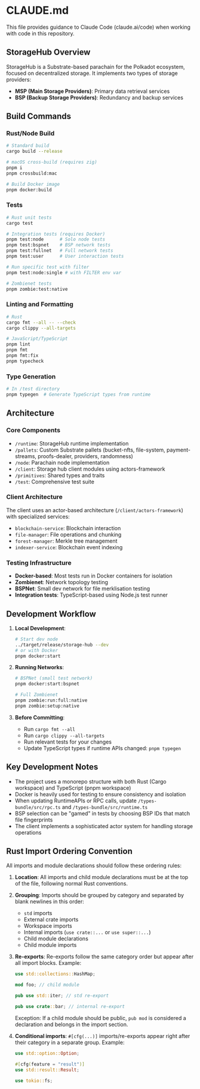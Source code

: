 # CLAUDE.md

This file provides guidance to Claude Code (claude.ai/code) when working with code in this repository.

## StorageHub Overview

StorageHub is a Substrate-based parachain for the Polkadot ecosystem, focused on decentralized storage. It implements two types of storage providers:
- **MSP (Main Storage Providers)**: Primary data retrieval services
- **BSP (Backup Storage Providers)**: Redundancy and backup services

## Build Commands

### Rust/Node Build
```bash
# Standard build
cargo build --release

# macOS cross-build (requires zig)
pnpm i
pnpm crossbuild:mac

# Build Docker image
pnpm docker:build
```

### Tests
```bash
# Rust unit tests
cargo test

# Integration tests (requires Docker)
pnpm test:node      # Solo node tests
pnpm test:bspnet    # BSP network tests
pnpm test:fullnet   # Full network tests
pnpm test:user      # User interaction tests

# Run specific test with filter
pnpm test:node:single # with FILTER env var

# Zombienet tests
pnpm zombie:test:native
```

### Linting and Formatting
```bash
# Rust
cargo fmt --all -- --check
cargo clippy --all-targets

# JavaScript/TypeScript
pnpm lint
pnpm fmt
pnpm fmt:fix
pnpm typecheck
```

### Type Generation
```bash
# In /test directory
pnpm typegen  # Generate TypeScript types from runtime
```

## Architecture

### Core Components
- `/runtime`: StorageHub runtime implementation
- `/pallets`: Custom Substrate pallets (bucket-nfts, file-system, payment-streams, proofs-dealer, providers, randomness)
- `/node`: Parachain node implementation
- `/client`: Storage hub client modules using actors-framework
- `/primitives`: Shared types and traits
- `/test`: Comprehensive test suite

### Client Architecture
The client uses an actor-based architecture (`/client/actors-framework`) with specialized services:
- `blockchain-service`: Blockchain interaction
- `file-manager`: File operations and chunking
- `forest-manager`: Merkle tree management
- `indexer-service`: Blockchain event indexing

### Testing Infrastructure
- **Docker-based**: Most tests run in Docker containers for isolation
- **Zombienet**: Network topology testing
- **BSPNet**: Small dev network for file merklisation testing
- **Integration tests**: TypeScript-based using Node.js test runner

## Development Workflow

1. **Local Development**:
   ```bash
   # Start dev node
   ../target/release/storage-hub --dev
   # or with Docker
   pnpm docker:start
   ```

2. **Running Networks**:
   ```bash
   # BSPNet (small test network)
   pnpm docker:start:bspnet
   
   # Full Zombienet
   pnpm zombie:run:full:native
   pnpm zombie:setup:native
   ```

3. **Before Committing**:
   - Run `cargo fmt --all`
   - Run `cargo clippy --all-targets`
   - Run relevant tests for your changes
   - Update TypeScript types if runtime APIs changed: `pnpm typegen`

## Key Development Notes

- The project uses a monorepo structure with both Rust (Cargo workspace) and TypeScript (pnpm workspace)
- Docker is heavily used for testing to ensure consistency and isolation
- When updating RuntimeAPIs or RPC calls, update `/types-bundle/src/rpc.ts` and `/types-bundle/src/runtime.ts`
- BSP selection can be "gamed" in tests by choosing BSP IDs that match file fingerprints
- The client implements a sophisticated actor system for handling storage operations

## Rust Import Ordering Convention

All imports and module declarations should follow these ordering rules:

1. **Location**: All imports and child module declarations must be at the top of the file, following normal Rust conventions.

2. **Grouping**: Imports should be grouped by category and separated by blank newlines in this order:
   - `std` imports
   - External crate imports
   - Workspace imports
   - Internal imports (`use crate::...` or `use super::...`)
   - Child module declarations
   - Child module imports

3. **Re-exports**: Re-exports follow the same category order but appear after all import blocks. Example:
   ```rust
   use std::collections::HashMap;

   mod foo; // child module

   pub use std::iter; // std re-export

   pub use crate::bar; // internal re-export
   ```
   
   Exception: If a child module should be public, `pub mod` is considered a declaration and belongs in the import section.

4. **Conditional imports**: `#[cfg(...)]` imports/re-exports appear right after their category in a separate group. Example:
   ```rust
   use std::option::Option;

   #[cfg(feature = "result")]
   use std::result::Result;

   use tokio::fs;
   ```